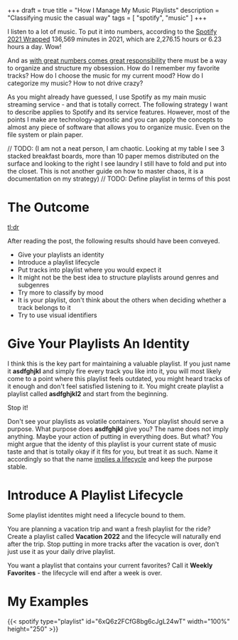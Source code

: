 +++ 
draft = true
title = "How I Manage My Music Playlists"
description = "Classifying music the casual way"
tags = [
    "spotify",
    "music"
]
+++

I listen to a lot of music. To put it into numbers, according to the [Spotify 2021 Wrapped](https://www.spotify.com/us/wrapped/) 136,569 minutes in 2021, which are 2,276.15 hours or
6.23 hours a day. Wow!

And as [with great numbers comes great responsibility](https://en.wikipedia.org/wiki/With_great_power_comes_great_responsibility) there must be a way to organize and structure
my obsession. How do I remember my favorite tracks? How do I choose the music for my current mood? How do I categorize my music? How to not drive crazy?

As you might already have guessed, I use Spotify as my main music streaming service - and that is totally correct. The following strategy I want to describe applies to Spotify
and its service features. However, most of the points I make are technology-agnostic and you can apply the concepts to almost any piece of software that allows you to organize
music. Even on the file system or plain paper.

// TODO:
(I am not a neat person, I am chaotic. Looking at my table I see 3 stacked breakfast boards, more than 10 paper memos distributed on the surface and looking to the right I see
laundry I still have to fold and put into the closet. This is not another guide on how to master chaos, it is a documentation on my strategy)
// TODO: Define playlist in terms of this post

# The Outcome

[tl;dr](https://www.urbandictionary.com/define.php?term=tl%3Bdr)

After reading the post, the following results should have been conveyed.

- Give your playlists an identity
- Introduce a playlist lifecycle
- Put tracks into playlist where you would expect it
- It might not be the best idea to structure playlists around genres and subgenres
- Try more to classify by mood
- It is your playlist, don't think about the others when deciding whether a track belongs to it
- Try to use visual identifiers

# Give Your Playlists An Identity

I think this is the key part for maintaining a valuable playlist. If you just name it **asdfghjkl** and simply fire every track you like into it, you will most likely
come to a point where this playlist feels outdated, you might heard tracks of it enough and don't feel satisfied listening to it. You might create playlist a playlist
called **asdfghjkl2** and start from the beginning.

Stop it!

Don't see your playlists as volatile containers. Your playlist should serve a purpose. What purpose does **asdfghjkl** give you? The name does not imply anything. 
Maybe your action of putting in everything does. But what? You might argue that the identy of this playlist is your current state of music taste and that is 
totally okay if it fits for you, but treat it as such. Name it accordingly so that the name [implies a lifecycle](#introduce-a-playlist-lifecycle) and keep the 
purpose stable.

# Introduce A Playlist Lifecycle

Some playlist identites might need a lifecycle bound to them.

You are planning a vacation trip and want a fresh playlist for the ride? Create a playlist called **Vacation 2022** and the lifecycle will naturally end
after the trip. Stop putting in more tracks after the vacation is over, don't just use it as your daily drive playlist.

You want a playlist that contains your current favorites? Call it **Weekly Favorites** - the lifecycle will end after a week is over.

# My Examples

{{< spotify type="playlist" id="6xQ6z2FCfG8bg6cJgL24wT" width="100%" height="250" >}}
